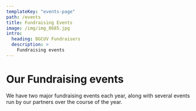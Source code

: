 ```yaml
---
templateKey: "events-page"
path: /events
title: Fundraising Events
image: /img/img_8685.jpg
intro:
  heading: BGCUV Fundraisers
  description: >
    Fundraising events
---
```


# Our Fundraising events

We have two major fundraising events each year, along with several events run by our partners over the course of the year.
